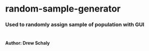 # random-sample-generator <br>

### Used to randomly assign sample of population with GUI <br><br>
#### Author: Drew Schaly
